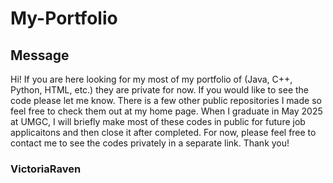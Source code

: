 # My-Portfolio
## Message
Hi! If you are here looking for my most of my portfolio of (Java, C++, Python, HTML, etc.) they are private for now. If you would like to see the code please let me know. There is a few other public repositories I made so feel free to check them out at my home page. When I graduate in May 2025 at UMGC, I will briefly make most of these codes in public for future job applicaitons and then close it after completed. For now, please feel free to contact me to see the codes privately in a separate link. Thank you!
### VictoriaRaven
